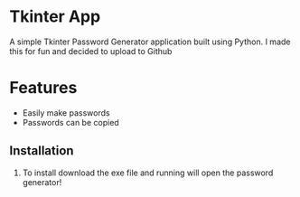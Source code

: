 # Tkinter App

A simple Tkinter Password Generator application built using Python.
I made this for fun and decided to upload to Github

# Features
- Easily make passwords
- Passwords can be copied

## Installation

1. To install download the exe file and running will open the password generator!
